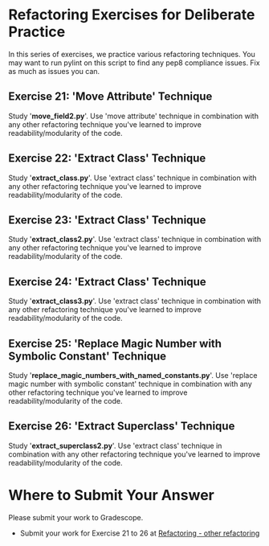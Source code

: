 # Refactoring Exercises for Deliberate Practice

In this series of exercises, we practice various refactoring techniques. You may want to run pylint on this script to find any pep8 compliance issues. Fix as much as issues you can.


## Exercise 21: 'Move Attribute' Technique

Study '**move_field2.py**'. Use 'move attribute' technique in combination with any other refactoring technique you've learned to improve readability/modularity of the code.

## Exercise 22: 'Extract Class' Technique

Study '**extract_class.py**'. Use 'extract class' technique in combination with any other refactoring technique you've learned to improve readability/modularity of the code.

## Exercise 23: 'Extract Class' Technique

Study '**extract_class2.py**'. Use 'extract class' technique in combination with any other refactoring technique you've learned to improve readability/modularity of the code.

## Exercise 24: 'Extract Class' Technique

Study '**extract_class3.py**'. Use 'extract class' technique in combination with any other refactoring technique you've learned to improve readability/modularity of the code.

## Exercise 25: 'Replace Magic Number with Symbolic Constant' Technique

Study '**replace_magic_numbers_with_named_constants.py**'. Use 'replace magic number with symbolic constant' technique in combination with any other refactoring technique you've learned to improve readability/modularity of the code.

## Exercise 26: 'Extract Superclass' Technique

Study '**extract_superclass2.py**'. Use 'extract class' technique in combination with any other refactoring technique you've learned to improve readability/modularity of the code.

# Where to Submit Your Answer

Please submit your work to Gradescope.

- Submit your work for Exercise 21 to 26 at [Refactoring - other refactoring](https://www.gradescope.com/courses/206382/assignments/1025910)
